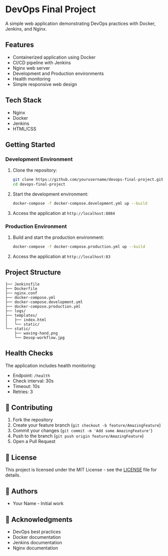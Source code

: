 # DevOps Final Project

A simple web application demonstrating DevOps practices with Docker, Jenkins, and Nginx.

## Features

- Containerized application using Docker
- CI/CD pipeline with Jenkins
- Nginx web server
- Development and Production environments
- Health monitoring
- Simple responsive web design

## Tech Stack

- Nginx
- Docker
- Jenkins
- HTML/CSS

## Getting Started

### Development Environment

1. Clone the repository:
   ```bash
   git clone https://github.com/yourusername/devops-final-project.git
   cd devops-final-project
   ```

2. Start the development environment:
   ```bash
   docker-compose -f docker-compose.development.yml up --build
   ```

3. Access the application at `http://localhost:8084`

### Production Environment

1. Build and start the production environment:
   ```bash
   docker-compose -f docker-compose.production.yml up --build
   ```

2. Access the application at `http://localhost:83`

## Project Structure

```
├── Jenkinsfile
├── Dockerfile
├── nginx.conf
├── docker-compose.yml
├── docker-compose.development.yml
├── docker-compose.production.yml
├── logs/
├── templates/
│   ├── index.html
│   └── static/
└── static/
    ├── waving-hand.png
    └── Devop-workflow.jpg
```

## Health Checks

The application includes health monitoring:
- Endpoint: `/health`
- Check interval: 30s
- Timeout: 10s
- Retries: 3

## 🤝 Contributing

1. Fork the repository
2. Create your feature branch (`git checkout -b feature/AmazingFeature`)
3. Commit your changes (`git commit -m 'Add some AmazingFeature'`)
4. Push to the branch (`git push origin feature/AmazingFeature`)
5. Open a Pull Request

## 📝 License

This project is licensed under the MIT License - see the [LICENSE](LICENSE) file for details.

## 👥 Authors

- Your Name - Initial work

## 🙏 Acknowledgments

- DevOps best practices
- Docker documentation
- Jenkins documentation
- Nginx documentation 
